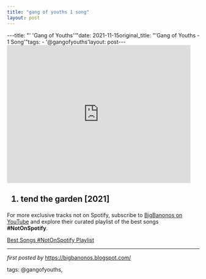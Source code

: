 ```yaml
---
title: "gang of youths 1 song"
layout: post
---
```

---title: "' 'Gang of Youths''"date: 2021-11-15original_title: "'Gang of Youths - 1 Song'"tags:  - '@gangofyouths'layout: post---<iframe frameborder="0" height="360" src="https://youtube.com/embed/XmLtHVyYEs4" width="480"></iframe><h2><ol><li>tend the garden [2021]</li></ol></h2><!--Subscribe and Playlist Links--><div>    <p>For more exclusive tracks not on Spotify, subscribe to <a href="https://www.youtube.com/@BigBanonos" target="_blank">BigBanonos on YouTube</a> and explore their curated playlist of the best songs <strong>#NotOnSpotify</strong>.</p>    <p><a href="https://www.youtube.com/playlist?list=PLtuNtuTatqI0kFahUCbtbfenC_ET5O_tr" target="_blank">Best Songs #NotOnSpotify Playlist<br /></a></p></div><hr /><p><em>first posted by</em> <a href="https://bigbanonos.blogspot.com/" rel="noopener" target="_new">https://bigbanonos.blogspot.com/</a></p><p>tags: @gangofyouths,</p>